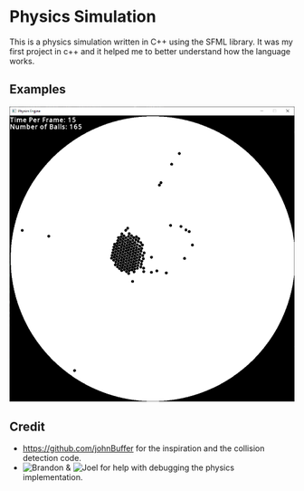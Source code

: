 # Physics Simulation

This is a physics simulation written in C++ using the SFML library.
It was my first project in c++ and it helped me to better understand how the language works.

## Examples

![Balls in space](physicsEngine.png)

## Credit
- https://github.com/johnBuffer for the inspiration and the collision detection code.
- ![Brandon](https://github.com/rotaryViper) & ![Joel](https://github.com/jtpotato) for help with debugging the physics implementation.

